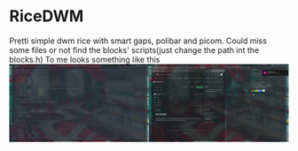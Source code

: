 # RiceDWM
Pretti simple dwm rice with smart gaps, polibar and picom.
Could miss some files  or not find the blocks' scripts(just change the path int the blocks.h)
To me looks something like this
![alt text](https://github.com/MangoTzara/RiceDWM/blob/main/2023-07-11_13-47.png)
